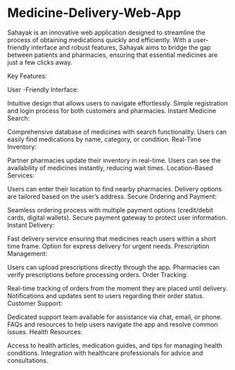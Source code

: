 # Medicine-Delivery-Web-App

Sahayak is an innovative web application designed to streamline the process of obtaining medications quickly and efficiently. With a user-friendly interface and robust features, Sahayak aims to bridge the gap between patients and pharmacies, ensuring that essential medicines are just a few clicks away.

Key Features:

User -Friendly Interface:

Intuitive design that allows users to navigate effortlessly.
Simple registration and login process for both customers and pharmacies.
Instant Medicine Search:

Comprehensive database of medicines with search functionality.
Users can easily find medications by name, category, or condition.
Real-Time Inventory:

Partner pharmacies update their inventory in real-time.
Users can see the availability of medicines instantly, reducing wait times.
Location-Based Services:

Users can enter their location to find nearby pharmacies.
Delivery options are tailored based on the user’s address.
Secure Ordering and Payment:

Seamless ordering process with multiple payment options (credit/debit cards, digital wallets).
Secure payment gateway to protect user information.
Instant Delivery:

Fast delivery service ensuring that medicines reach users within a short time frame.
Option for express delivery for urgent needs.
Prescription Management:

Users can upload prescriptions directly through the app.
Pharmacies can verify prescriptions before processing orders.
Order Tracking:

Real-time tracking of orders from the moment they are placed until delivery.
Notifications and updates sent to users regarding their order status.
Customer Support:

Dedicated support team available for assistance via chat, email, or phone.
FAQs and resources to help users navigate the app and resolve common issues.
Health Resources:

Access to health articles, medication guides, and tips for managing health conditions.
Integration with healthcare professionals for advice and consultations.
